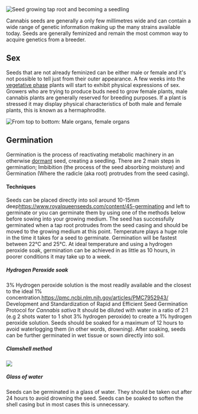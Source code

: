 
<img src="/images/Seed_growth.png" title="Seed growing tap root and becoming a seedling" class="center">

Cannabis seeds are generally a only few millimetres wide and can contain a wide range of genetic information making up the many strains available today. Seeds are generally feminized and remain the most common way to acquire genetics from a breeder.


## Sex ##
Seeds that are not already feminized can be either male or female and it's not possible to tell just from their outer appearance. A few weeks into the [vegetative phase](/Life_Stages#vegatitive) plants will start to exhibit physical expressions of sex. Growers who are trying to produce buds need to grow female plants, male cannabis plants are generally reserved for breeding purposes. If a plant is stressed it may display physical characteristics of both male and female plants, this is known as a hermaphrodite.   

<img src="/images/Cannabis_sex_organs.png" title="From top to bottom: Male organs, female organs"/>

## Germination
Germination is the process of reactivating metabolic machinery in an otherwise [dormant](/Life_Stages#dormant) seed, creating a seedling. There are 2 main steps in germination; Imbibition (the process of the seed absorbing moisture) and Germination (Where the radicle (aka root) protrudes from the seed casing).
#### Techniques
Seeds can be placed directly into soil around 10-15mm deep<ref>https://www.royalqueenseeds.com/content/45-germinating</ref> and left to germinate or you can germinate them by using one of the methods below before sowing into your growing medium. The seed has successfully germinated when a tap root protrudes from the seed casing and should be moved to the growing medium at this point. Temperature plays a huge role in the time it takes for a seed to germinate. Germination will be fastest between 22°C and 25°C. At ideal temperature and using a hydrogen peroxide soak, germination can be achieved in as little as 10 hours, in poorer conditions it may take up to a week.

##### Hydrogen Peroxide soak
3% Hydrogen peroxide solution is the most readily available and the closest to the ideal 1% concentration.<ref>https://pmc.ncbi.nlm.nih.gov/articles/PMC7952943/  Development and Standardization of Rapid and Efficient Seed Germination Protocol for _Cannabis sativa_</ref> It should be diluted with water in a ratio of 2:1 (e.g 2 shots water to 1 shot 3% hydrogen peroxide) to create a 1% hydrogen peroxide solution. Seeds should be soaked for a maximum of 12 hours to avoid waterlogging them (in other words, drowning). After soaking, seeds can be further germinated in wet tissue or sown directly into soil.

##### Clamshell method
<img src="/images/Germinate-marijuana-seeds.jpg" class="full"/>


##### Glass of water
Seeds can be germinated in a glass of water. They should be taken out after 24 hours to avoid drowning the seed. Seeds can be soaked to soften the shell casing but in most cases this is unnecessary.